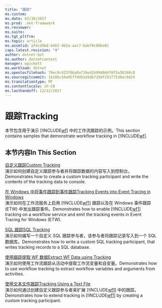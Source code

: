 ```yaml
---
title: "跟踪"
ms.custom: 
ms.date: 03/30/2017
ms.prod: .net-framework
ms.reviewer: 
ms.suite: 
ms.tgt_pltfrm: 
ms.topic: article
ms.assetid: afdcd9bd-b462-4b2a-aac7-bebf9c80be81
caps.latest.revision: "4"
author: dotnet-bot
ms.author: dotnetcontent
manager: wpickett
ms.workload: dotnet
ms.openlocfilehash: 79ec9c423f86a0a736ed1b99d8ddf0f5a38160c0
ms.sourcegitcommit: 16186c34a957fdd52e5db7294f291f7530ac9d24
ms.translationtype: MT
ms.contentlocale: zh-CN
ms.lasthandoff: 12/22/2017
---
```

# <a name="tracking"></a><span data-ttu-id="c79fd-102">跟踪</span><span class="sxs-lookup"><span data-stu-id="c79fd-102">Tracking</span></span>
<span data-ttu-id="c79fd-103">本节包含用于演示 [!INCLUDE[wf](../../../../includes/wf-md.md)] 中的工作流跟踪的示例。</span><span class="sxs-lookup"><span data-stu-id="c79fd-103">This section contains samples that demonstrate workflow tracking in [!INCLUDE[wf](../../../../includes/wf-md.md)].</span></span>  
  
## <a name="in-this-section"></a><span data-ttu-id="c79fd-104">本节内容</span><span class="sxs-lookup"><span data-stu-id="c79fd-104">In This Section</span></span>  
 [<span data-ttu-id="c79fd-105">自定义跟踪</span><span class="sxs-lookup"><span data-stu-id="c79fd-105">Custom Tracking</span></span>](../../../../docs/framework/windows-workflow-foundation/samples/custom-tracking.md)  
 <span data-ttu-id="c79fd-106">演示如何创建自定义跟踪参与者并将跟踪数据的内容写入到控制台。</span><span class="sxs-lookup"><span data-stu-id="c79fd-106">Demonstrates how to create a custom tracking participant and write the contents of the tracking data to console.</span></span>  
  
 [<span data-ttu-id="c79fd-107">在 Windows 中将事件跟踪到事件跟踪</span><span class="sxs-lookup"><span data-stu-id="c79fd-107">Tracking Events into Event Tracing in Windows</span></span>](../../../../docs/framework/windows-workflow-foundation/samples/tracking-events-into-event-tracing-in-windows.md)  
 <span data-ttu-id="c79fd-108">演示如何在工作流服务上启用 [!INCLUDE[wf1](../../../../includes/wf1-md.md)] 跟踪以及在 Windows 事件跟踪 (ETW) 中发出跟踪事件。</span><span class="sxs-lookup"><span data-stu-id="c79fd-108">Demonstrates how to enable [!INCLUDE[wf1](../../../../includes/wf1-md.md)] tracking on a workflow service and emit the tracking events in Event Tracing for Windows (ETW).</span></span>  
  
 [<span data-ttu-id="c79fd-109">SQL 跟踪</span><span class="sxs-lookup"><span data-stu-id="c79fd-109">SQL Tracking</span></span>](../../../../docs/framework/windows-workflow-foundation/samples/sql-tracking.md)  
 <span data-ttu-id="c79fd-110">演示如何编写一个自定义 SQL 跟踪参与者，该参与者将跟踪记录写入到一个 SQL 数据库。</span><span class="sxs-lookup"><span data-stu-id="c79fd-110">Demonstrates how to write a custom SQL tracking participant, that writes tracking records to a SQL database.</span></span>  
  
 [<span data-ttu-id="c79fd-111">使用跟踪提取 WF 数据</span><span class="sxs-lookup"><span data-stu-id="c79fd-111">Extract WF Data using Tracking</span></span>](../../../../docs/framework/windows-workflow-foundation/samples/extract-wf-data-using-tracking.md)  
 <span data-ttu-id="c79fd-112">演示如何使用工作流跟踪从活动中提取工作流变量和自变量。</span><span class="sxs-lookup"><span data-stu-id="c79fd-112">Demonstrates how to use workflow tracking to extract workflow variables and arguments from activities.</span></span>  
  
 [<span data-ttu-id="c79fd-113">使用文本文件跟踪</span><span class="sxs-lookup"><span data-stu-id="c79fd-113">Tracking Using a Text File</span></span>](../../../../docs/framework/windows-workflow-foundation/samples/tracking-using-a-text-file.md)  
 <span data-ttu-id="c79fd-114">演示如何通过创建自定义跟踪参与者来扩展 [!INCLUDE[wf1](../../../../includes/wf1-md.md)] 中的跟踪。</span><span class="sxs-lookup"><span data-stu-id="c79fd-114">Demonstrates how to extend tracking in [!INCLUDE[wf1](../../../../includes/wf1-md.md)] by creating a custom tracking participant.</span></span>
